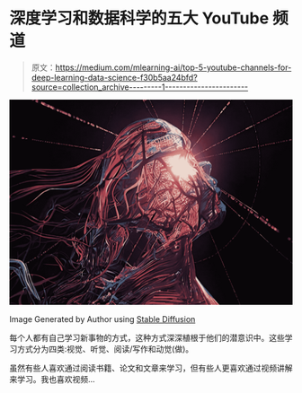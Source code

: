 # 深度学习和数据科学的五大 YouTube 频道

> 原文：<https://medium.com/mlearning-ai/top-5-youtube-channels-for-deep-learning-data-science-f30b5aa24bfd?source=collection_archive---------1----------------------->

![](img/5aa1c4325f6eb784f29cac858aa1d5b1.png)

Image Generated by Author using [Stable Diffusion](/mlearning-ai/ai-artists-are-taking-over-stable-diffusion-d92cadaaf67b)

每个人都有自己学习新事物的方式，这种方式深深植根于他们的潜意识中。这些学习方式分为四类:视觉、听觉、阅读/写作和动觉(做)。

虽然有些人喜欢通过阅读书籍、论文和文章来学习，但有些人更喜欢通过视频讲解来学习。我也喜欢视频…